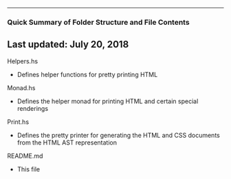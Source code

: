 ----------------------------------------------------------
### Quick Summary of Folder Structure and File Contents
Last updated: July 20, 2018
----------------------------------------------------------

Helpers.hs
  - Defines helper functions for pretty printing HTML

Monad.hs
  - Defines the helper monad for printing HTML and certain special renderings

Print.hs
  - Defines the pretty printer for generating the HTML and CSS documents from the HTML AST representation

README.md
  - This file